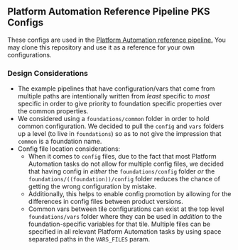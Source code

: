 ## Platform Automation Reference Pipeline PKS Configs

These configs are used
in the [Platform Automation reference pipeline.](http://docs.pivotal.io/platform-automation/v3.0/pipeline/multiple-products.html)
You may clone this repository
and use it as a reference for your own configurations.

### Design Considerations

* The example pipelines that have configuration/vars
that come from multiple paths
are intentionally written from *least* specific to *most* specific
in order to give priority to foundation specific properties over the common properties.
* We considered using a `foundations/common` folder
in order to hold common configuration.
We decided to pull the `config` and `vars`
folders up a level (to live in `foundations`)
so as to not give the impression that `common`
is a foundation name.
* Config file location considerations:
  * When it comes to `config` files,
    due to the fact that most Platform Automation tasks do not allow for multiple config files,
    we decided that having config in *either* the `foundations/config` folder *or* the `foundations/((foundation))/config` folder
    reduces the chance of getting the wrong configuration by mistake.
  * Additionally, this helps to enable config promotion by allowing for the differences in config files between product versions.
  * Common vars between tile configurations can exist at the top level `foundations/vars` folder
    where they can be used in *addition* to the foundation-specific variables for that tile.
    Multiple files can be specified in all relevant Platform Automation tasks by using space separated paths in the `VARS_FILES` param.
